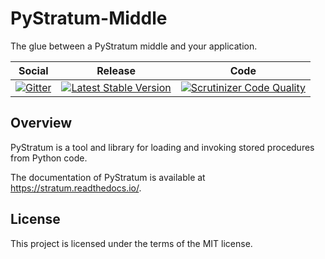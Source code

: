 # PyStratum-Middle

The glue between a PyStratum middle and your application.

<table>
<thead>
<tr>
<th>Social</th>
<th>Release</th>
<th>Code</th>
</tr>
</thead>
<tbody>
<tr>
<td>
<a href="https://gitter.im/SetBased/py-stratum?utm_source=badge&utm_medium=badge&utm_campaign=pr-badge&utm_content=badge"><img src="https://badges.gitter.im/SetBased/py-stratum.svg" alt="Gitter"/></a>
</td>
<td>
<a href="https://badge.fury.io/py/PyStratum-Middle"><img src="https://badge.fury.io/py/PyStratum-Middle.svg" alt="Latest Stable Version"/></a><br/>
</td>
<td>
<a href="https://scrutinizer-ci.com/g/DatabaseStratum/py-stratum-middle/?branch=master"><img src="https://scrutinizer-ci.com/g/DatabaseStratum/py-stratum-middle/badges/quality-score.png?b=master" alt="Scrutinizer Code Quality"/></a>
</td>
</tr>
</tbody>
</table>

## Overview

PyStratum is a tool and library for loading and invoking stored procedures from Python code.

The documentation of PyStratum is available at https://stratum.readthedocs.io/.

## License

This project is licensed under the terms of the MIT license.
